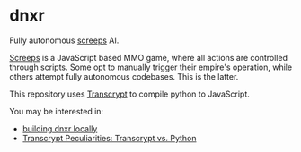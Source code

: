dnxr
====

Fully autonomous [screeps] AI.

[Screeps] is a JavaScript based MMO game, where all actions are controlled through scripts. Some opt to manually
trigger their empire's operation, while others attempt fully autonomous codebases. This is the latter.

This repository uses [Transcrypt] to compile python to JavaScript.

You may be interested in:

- [building dnxr locally]
- [Transcrypt Peculiarities: Transcrypt vs. Python]

[building dnxr locally]: ./docs/building.md
[Transcrypt Peculiarities: Transcrypt vs. Python]: ./docs/transcrypt-peculiarities.md
[Transcrypt]: https://github.com/QQuick/Transcrypt
[screeps]: https://screeps.com/
